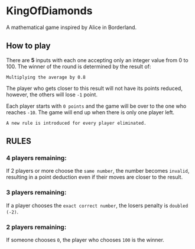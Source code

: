 # KingOfDiamonds
 A mathematical game inspired by Alice in Borderland.
 
 ## How to play
 There are **5** inputs with each one accepting only an integer value from 0 to 100. The winner of the round is determined by the result of: 
 
 `
 Multiplying the average by 0.8
`

 The player who gets closer to this result will not have its points reduced, however, the others will lose `-1` point.
 
 Each player starts with `0 points` and the game will be over to the one who reaches `-10`. The game will end up when there is only one player left.
 
 
 `A new rule is introduced for every player eliminated.`
 
 ## RULES ##
 ### **4** players remaining:

If 2 players or more choose the `same number`, the number becomes `invalid`, resulting in a point deduction even if their moves are closer to the result.

 ### **3** players remaining:
 
If a player chooses the `exact correct number`, the losers penalty is `doubled (-2)`.

 ### **2** players remaining:
 
If someone chooses `0`, the player who chooses `100` is the winner.
